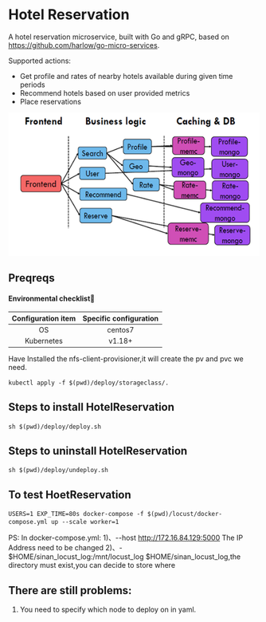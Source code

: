 # Hotel Reservation

A hotel reservation microservice, built with Go and gRPC, based on https://github.com/harlow/go-micro-services.

Supported actions: 

* Get profile and rates of nearby hotels available during given time periods
* Recommend hotels based on user provided metrics
* Place reservations

<img src="doc/images/arch.png"  style="zoom:100%;" />

## Preqreqs

#### Environmental checklist🧾

| Configuration item | Specific configuration |
| :----------------: | :--------------------: |
|         OS         |        centos7         |
|     Kubernetes     |         v1.18+         |

Have Installed the nfs-client-provisioner,it will create the pv and pvc we need.

```shell
kubectl apply -f $(pwd)/deploy/storageclass/.
```



## Steps to install HotelReservation

```shell
sh $(pwd)/deploy/deploy.sh
```



## Steps to uninstall HotelReservation

```shell
sh $(pwd)/deploy/undeploy.sh
```



## To test HoetReservation

```shell
USERS=1 EXP_TIME=80s docker-compose -f $(pwd)/locust/docker-compose.yml up --scale worker=1
```

PS: In docker-compose.yml:
   1)、--host http://172.16.84.129:5000     The IP Address need to be changed
   2)、\- $HOME/sinan_locust_log:/mnt/locust_log     $HOME/sinan_locust_log,the directory must exist,you can decide to store where





## There are still problems: 

1. You need to specify which node to deploy on in yaml. 